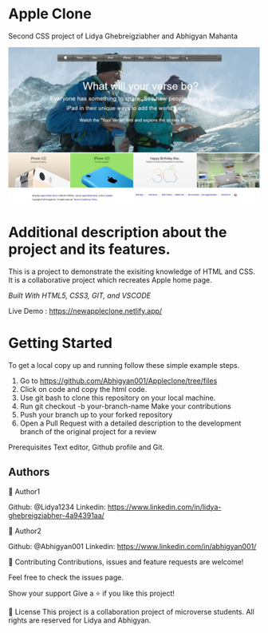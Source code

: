 # Apple Clone

Second CSS project of Lidya Ghebreigziabher and Abhigyan Mahanta

<img src="images/projectpage.JPG" alt="Appleclone">

<h1>Additional description about the project and its features.</h1>

This is a project to demonstrate the exisiting knowledge of HTML and CSS. It is a collaborative project which recreates Apple home page.

<i>Built With HTML5, CSS3, GIT, and VSCODE</i>

Live Demo : https://newappleclone.netlify.app/

<h1>Getting Started</h1>

To get a local copy up and running follow these simple example steps.

1. Go to https://github.com/Abhigyan001/Appleclone/tree/files
2. Click on code and copy the html code.
3. Use git bash to clone this repository on your local machine.
4. Run git checkout -b your-branch-name Make your contributions 
5. Push your branch up to your forked repository
6. Open a Pull Request with a detailed description to the development branch of the original project for a review

Prerequisites Text editor, Github profile and Git.

<h2>Authors</h2>

👤 Author1

Github: @Lidya1234 Linkedin: https://www.linkedin.com/in/lidya-ghebreigziabher-4a94391aa/


👤 Author2

Github: @Abhigyan001 Linkedin: https://www.linkedin.com/in/abhigyan001/

🤝 Contributing Contributions, issues and feature requests are welcome!

Feel free to check the issues page.

Show your support Give a ⭐️ if you like this project!

📝 License This project is a collaboration project of microverse students. All rights are reserved for Lidya and Abhigyan.
